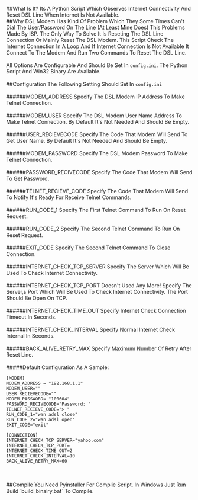 ##What Is It?
Its A Python Script Which Observes Internet Connectivity And Reset DSL Line When Internet Is Not Available.
<br />
##Why
DSL Modem Has Kind Of Problem Which They Some Times Can't Dial The User/Password On The Line (At Least Mine Does) This Problems Made By ISP. The Only Way To Solve It Is Reseting The DSL Line Connection Or Mainly Reset The DSL Modem.
This Script Check The Internet Connection In A Loop And If Internet Connection Is Not Available It Connect To The Modem And Run Two Commands To Reset The DSL Line. 
<br /><br />
All Options Are Configurable And Should Be Set In `config.ini`. The Python Script And Win32 Binary Are Available.
<br /><br />
##Configuration
The Following Setting Should Set In `config.ini`
<br /><br />
######MODEM_ADDRESS
Specify The DSL Modem IP Address To Make Telnet Connection.
<br /><br />
######MODEM_USER
Specify The DSL Modem User Name Address To Make Telnet Connection. By Default It's Not Needed And Should Be Empty.
<br /><br />
######USER_RECIEVECODE
Specify The Code That Modem Will Send To Get User Name. By Default It's Not Needed And Should Be Empty.
<br /><br />
######MODEM_PASSWORD
Specify The DSL Modem Password To Make Telnet Connection.
<br /><br />
######PASSWORD_RECIVECODE
Specify The Code That Modem Will Send To Get Password.
<br /><br />
######TELNET_RECIEVE_CODE
Specify The Code That Modem Will Send To Notify It's Ready For Receive Telnet Commands.
<br /><br />
######RUN_CODE_1
Specify The First Telnet Command To Run On Reset Request.
<br /><br />
######RUN_CODE_2
Specify The Second Telnet Command To Run On Reset Request.
<br /><br />
######EXIT_CODE
Specify The Second Telnet Command To Close Connection.
<br /><br />
######INTERNET_CHECK_TCP_SERVER
Specify The Server Which Will Be Used To Check Internet Connectivity.
<br /><br />
######INTERNET_CHECK_TCP_PORT
Doesn't Used Any More! 
Specify The Server,s Port Which Will Be Used To Check Internet Connectivity. The Port Should Be Open On TCP.
<br /><br />
######INTERNET_CHECK_TIME_OUT
Specify Internet Check Connection Timeout In Seconds.
<br /><br />
######INTERNET_CHECK_INTERVAL
Specify Normal Internet Check Internal In Seconds.
<br /><br />
######BACK_ALIVE_RETRY_MAX
Specify Maximum Number Of Retry After Reset Line.
<br /><br />
#####Default Configuration As A Sample:
```
[MODEM]
MODEM_ADDRESS = "192.168.1.1"
MODEM_USER=""
USER_RECIEVECODE=""
MODEM_PASSWORD= "100604"
PASSWORD_RECIVECODE="Password: "
TELNET_RECIEVE_CODE="> "
RUN_CODE_1="wan adsl close"
RUN_CODE_2="wan adsl open"
EXIT_CODE="exit"

[CONNECTION]
INTERNET_CHECK_TCP_SERVER="yahoo.com"
INTERNET_CHECK_TCP_PORT=
INTERNET_CHECK_TIME_OUT=2
INTERNET_CHECK_INTERVAL=10
BACK_ALIVE_RETRY_MAX=60
```
<br />
<br />
##Compile
You Need Pyinstaller For Complie Script. In Windows Just Run Build `build_binalry.bat` To Compile.
